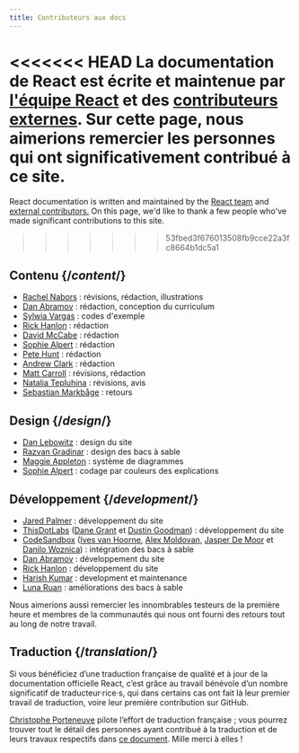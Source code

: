 ```yaml
---
title: Contributeurs aux docs
---
```


<Intro>

<<<<<<< HEAD
La documentation de React est écrite et maintenue par [l'équipe React](/community/team) et des [contributeurs externes](https://github.com/reactjs/react.dev/graphs/contributors). Sur cette page, nous aimerions remercier les personnes qui ont significativement contribué à ce site.
=======
React documentation is written and maintained by the [React team](/community/team) and [external contributors.](https://github.com/reactjs/react.dev/graphs/contributors) On this page, we'd like to thank a few people who've made significant contributions to this site.
>>>>>>> 53fbed3f676013508fb9cce22a3fc8664b1dc5a1

</Intro>

## Contenu {/*content*/}

* [Rachel Nabors](https://twitter.com/RachelNabors) : révisions, rédaction, illustrations
* [Dan Abramov](https://twitter.com/dan_abramov) : rédaction, conception du curriculum
* [Sylwia Vargas](https://twitter.com/SylwiaVargas) : codes d'exemple
* [Rick Hanlon](https://twitter.com/rickhanlonii) : rédaction
* [David McCabe](https://twitter.com/mcc_abe) : rédaction
* [Sophie Alpert](https://twitter.com/sophiebits) : rédaction
* [Pete Hunt](https://twitter.com/floydophone) : rédaction
* [Andrew Clark](https://twitter.com/acdlite) : rédaction
* [Matt Carroll](https://twitter.com/mattcarrollcode) : révisions, rédaction
* [Natalia Tepluhina](https://twitter.com/n_tepluhina) : révisions, avis
* [Sebastian Markbåge](https://twitter.com/sebmarkbage) : retours

## Design {/*design*/}

* [Dan Lebowitz](https://twitter.com/lebo) : design du site
* [Razvan Gradinar](https://dribbble.com/GradinarRazvan) : design des bacs à sable
* [Maggie Appleton](https://maggieappleton.com/) : système de diagrammes
* [Sophie Alpert](https://twitter.com/sophiebits) : codage par couleurs des explications

## Développement {/*development*/}

* [Jared Palmer](https://twitter.com/jaredpalmer) : développement du site
* [ThisDotLabs](https://www.thisdot.co/) ([Dane Grant](https://twitter.com/danecando) et [Dustin Goodman](https://twitter.com/dustinsgoodman)) : développement du site
* [CodeSandbox](https://codesandbox.io/) ([Ives van Hoorne](https://twitter.com/CompuIves), [Alex Moldovan](https://twitter.com/alexnmoldovan), [Jasper De Moor](https://twitter.com/JasperDeMoor) et [Danilo Woznica](https://twitter.com/danilowoz)) : intégration des bacs à sable
* [Dan Abramov](https://twitter.com/dan_abramov) : développement du site
* [Rick Hanlon](https://twitter.com/rickhanlonii) : développement du site
* [Harish Kumar](https://www.strek.in/) : development et maintenance
* [Luna Ruan](https://twitter.com/lunaruan) : améliorations des bacs à sable

Nous aimerions aussi remercier les innombrables testeurs de la première heure et membres de la communautés qui nous ont fourni des retours tout au long de notre travail.

## Traduction {/*translation*/}

Si vous bénéficiez d’une traduction française de qualité et à jour de la documentation officielle React, c’est grâce au travail bénévole d’un nombre significatif de traducteur·rice·s, qui dans certains cas ont fait là leur premier travail de traduction, voire leur première contribution sur GitHub.

[Christophe Porteneuve](https://twitter.com/porteneuve) pilote l’effort de traduction française ; vous pourrez trouver tout le détail des personnes ayant contribué à la traduction et de leurs travaux respectifs dans [ce document](https://github.com/reactjs/fr.react.dev/blob/main/TRANSLATORS.md). Mille merci à elles !
